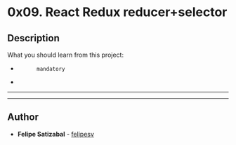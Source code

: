 # 0x09. React Redux reducer+selector

## Description
What you should learn from this project:


*           mandatory
*         

---
---

## Author
* **Felipe Satizabal** - [felipesv](https://github.com/felipesv)